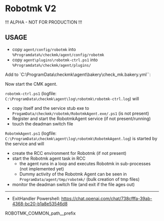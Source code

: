 # Robotmk V2

!!! ALPHA - NOT FOR PRODUCTION !!!

## USAGE

- copy `agent/config/robotmk` into `%Programdata%/checkmk/agent/config/robotmk`
- copy `agent\plugins\robotmk-ctrl.ps1` into `%Programdata%/checkmk/agent/plugins/`

Add to `C:\ProgramData\checkmk\agent\bakery\check_mk.bakery.yml``:


Now start the CMK agent.

`robotmk-ctrl.ps1` (logfile: `C:\ProgramData\checkmk\agent\log\robotmk\robotmk-ctrl.log`) will
- copy itself and the service stub exe to `ProgamData/checkmk/robotmk/RobotmkAgent.exe/.ps1` (is not present)
- Register and start the RobotmkAgent service (if not present/running)
- touch the deadman switch file

`RobotmkAgent.ps1` (logfile: `C:\ProgramData\checkmk\agent\log\robotmk\RobotmkAgent.log`) is started by the service and will
- create the RCC environment for Robotmk (if not present)
- start the Robotmk agent task in RCC
  - the agent runs in a loop and executes Robotmk in sub-processes (not implemented yet)
  - Dummy activity of the Robotmk Agent can be seen in `ProgramData/agent/tmp/robotmk/` (bulk creation of tmp files)
- monitor the deadman switch file (and exit if the file ages out)


---



- ExitHandler Powershell: https://chat.openai.com/chat/738cfffa-39ab-4368-bc20-b1a8e53546d8


ROBOTMK_COMMON_path__prefix
